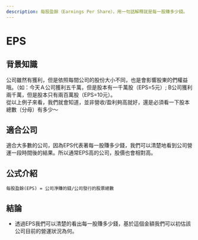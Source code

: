 ```yaml
---
description: 每股盈餘（Earnings Per Share），用一句話解釋就是每一股賺多少錢。
---
```


# EPS

## 背景知識

公司雖然有獲利，但是依照每間公司的股份大小不同，也是會影響股東的們權益哦。（如：今天Ａ公司獲利五千萬，但是股本有一千萬股（EPS=5元）; B公司獲利兩千萬，但是股本只有兩百萬股（EPS=10元）。  
從以上例子來看，我們就會知道，並非營收/盈利夠高就好，還是必須看一下股本總數（分母）有多少～

## 適合公司

適合大多數的公司，因為EPS代表著每一股賺多少錢，我們可以清楚地看到公司營運一段時間後的結果。所以通常EPS高的公司，股價也會相對高。

## 公式介紹

```text
每股盈餘(EPS) = 公司淨賺的錢/公司發行的股票總數
```

## 結論

* 透過EPS我們可以清楚的看出每一股賺多少錢，基於這個金額我們可以初估該公司目前的營運狀況為何。

